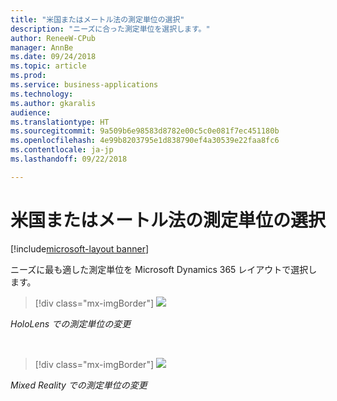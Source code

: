 ```yaml
---
title: "米国またはメートル法の測定単位の選択"
description: "ニーズに合った測定単位を選択します。"
author: ReneeW-CPub
manager: AnnBe
ms.date: 09/24/2018
ms.topic: article
ms.prod: 
ms.service: business-applications
ms.technology: 
ms.author: gkaralis
audience: 
ms.translationtype: HT
ms.sourcegitcommit: 9a509b6e98583d8782e00c5c0e081f7ec451180b
ms.openlocfilehash: 4e99b8203795e1d838790ef4a30539e22faa8fc6
ms.contentlocale: ja-jp
ms.lasthandoff: 09/22/2018

---
```


# <a name="choose-between-us-and-metric-units-of-measure"></a>米国またはメートル法の測定単位の選択

[!include[microsoft-layout banner](../includes/microsoft-layout.md)]

ニーズに最も適した測定単位を Microsoft Dynamics 365 レイアウトで選択します。

> [!div class="mx-imgBorder"]
> ![](media/50c7394667e082054dbc3c01c5046fdb.jpg)

*HoloLens での測定単位の変更*

<br>

> [!div class="mx-imgBorder"]
> ![](media/d97b032ed0ea60438054b475510343ec.jpg)

*Mixed Reality での測定単位の変更*


